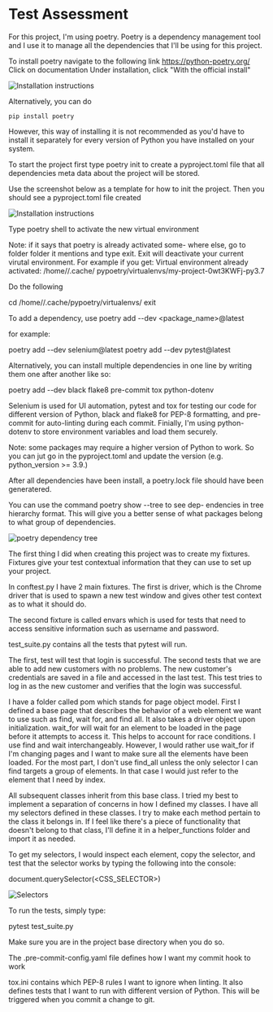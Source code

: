 ﻿# Test Assessment
 
For this project, I'm using poetry.
Poetry is a dependency management tool and I use it
to manage all the dependencies that I'll be using 
for this project.

To install poetry navigate to the following link
https://python-poetry.org/
Click on documentation
Under installation, click "With the official install"

![Installation instructions](/documentation/screenshots/installation1.jpg?raw=true "poetry website")

Alternatively, you can do 

```
pip install poetry
```
However, this way of installing it is not recommended
as you'd have to install it separately for every
version of Python you have installed on your system.

To start the project first type poetry init to create a 
pyproject.toml file that all dependencies meta data about 
the project will be stored.

Use the screenshot below as a template for how to init 
the project. Then you should see a pyproject.toml
file created

![Installation instructions](/documentation/screenshots/poetry_init.jpg?raw=true "poetry init")

Type poetry shell to activate the new virtual environment

Note: if it says that poetry is already activated some-
where else, go to folder folder it mentions and type
exit. Exit will deactivate your current virutal environment.
For example if you get:
Virtual environment already activated: /home/<user>/.cache/
pypoetry/virtualenvs/my-project-0wt3KWFj-py3.7

Do the following

cd /home/<user>/.cache/pypoetry/virtualenvs/ 
exit

To add a dependency, use poetry add --dev <package_name>@latest

for example:

poetry add --dev selenium@latest
poetry add --dev pytest@latest

Alternatively, you can install multiple dependencies
in one line by writing them one after another like so:

poetry add --dev black flake8 pre-commit tox python-dotenv

Selenium is used for UI automation, pytest and tox for 
testing our code for different version of Python, black
and flake8 for PEP-8 formatting, and pre-commit
for auto-linting during each commit. Finially, I'm using
python-dotenv to store environment variables and load them
securely.


Note: some packages may require a higher version
of Python to work. So you can jut go in the pyproject.toml
and update the version (e.g. python_version >= 3.9.)

After all dependencies have been install, a poetry.lock
file should have been generatered.

You can use the command poetry show --tree to see dep-
endencies in tree hierarchy format. This will give 
you a better sense of what packages belong to what group 
of dependencies.

![poetry dependency tree](/documentation/screenshots/poetry_show_tree.jpg?raw=true "poetry tree")

The first thing I did when creating this project was
to create my fixtures. Fixtures give your test contextual
information that they can use to set up your project.

In conftest.py I have 2 main fixtures. The first is
driver, which is the Chrome driver that is used
to spawn a new test window and gives other test
context as to what it should do.

The second fixture is called envars which is used
for tests that need to access sensitive information 
such as username and password.

test_suite.py contains all the tests that 
pytest will run. 

The first, test will test that login is successful.
The second tests that we are able to add new customers
with no problems. The new customer's credentials are
saved in a file and accessed in the last test. 
This test tries to log in as the new customer and
verifies that the login was successful.

I have a folder called pom which stands for page 
object model. First I defined a base page that
describes the behavior of a web element we want
to use such as find, wait for, and find all.
 It also takes a driver object upon
initialization. wait_for will wait for an 
element to be loaded in the page before it attempts
to access it. This helps to account for race conditions.
I use find and wait interchangeably. However, I would
rather use wait_for if I'm changing pages and I want to 
make sure all the elements have been loaded.
For the most part, I don't use find_all unless 
the only selector I can find targets a group of 
elements. In that case I would just refer to the
element that I need by index.

All subsequent classes inherit from this base class.
I tried my best to implement a separation of concerns
in how I defined my classes. I have all my selectors
defined in these classes. I try to make each 
method pertain to the class it belongs in. If 
I feel like there's a piece of functionality that 
doesn't belong to that class, I'll define it in a 
helper_functions folder and import it as needed.

To get my selectors, I would inspect each element,
copy the selector, and test that the selector
works by typing the following into the console:

document.querySelector(<CSS_SELECTOR>)

![Selectors](/documentation/screenshots/get_selectors.jpg?raw=true "javascript_console")

To run the tests, simply type:

pytest test_suite.py

Make sure you are in the project base directory when
you do so.

The .pre-commit-config.yaml file defines how 
I want my commit hook to work

tox.ini contains which PEP-8 rules I want to ignore
when linting. It also defines tests that I want to 
run with different version of Python. This will be
triggered when you commit a change to git.




